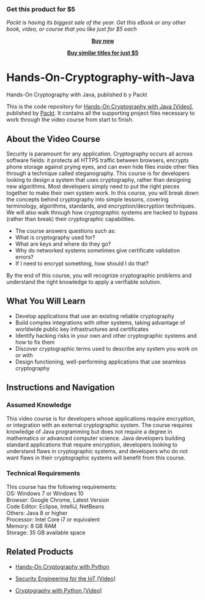 
### Get this product for $5

<i>Packt is having its biggest sale of the year. Get this eBook or any other book, video, or course that you like just for $5 each</i>


<b><p align='center'>[Buy now](https://packt.link/9781838554972)</p></b>


<b><p align='center'>[Buy similar titles for just $5](https://subscription.packtpub.com/search)</p></b>


# Hands-On-Cryptography-with-Java
Hands-On Cryptography with Java, published b y Packt

This is the code repository for [Hands-On Cryptography with Java [Video]](https://www.packtpub.com/application-development/hands-cryptography-java-video), published by [Packt](https://www.packtpub.com/?utm_source=github). It contains all the supporting project files necessary to work through the video course from start to finish.
## About the Video Course
Security is paramount for any application. Cryptography occurs all across software fields: it protects all HTTPS traffic between browsers, encrypts phone storage against prying eyes, and can even hide files inside other files through a technique called steganography. This course is for developers looking to design a system that uses cryptography, rather than designing new algorithms. Most developers simply need to put the right pieces together to make their own system work.
In this course, you will break down the concepts behind cryptography into simple lessons, covering terminology, algorithms, standards, and encryption/decryption techniques. We will also walk through how cryptographic systems are hacked to bypass (rather than break) their cryptographic capabilities. 
<DIV class=book-info-will-learn-text>
<UL>
<LI>The course answers questions such as:
<LI>What is cryptography used for?
<LI>What are keys and where do they go?
<LI>Why do networked systems sometimes give certificate validation errors?
<LI>If I need to encrypt something, how should I do that?
</LI></UL></DIV>
By the end of this course, you will recognize cryptographic problems and understand the right knowledge to apply a verifiable solution.

<H2>What You Will Learn</H2>
<DIV class=book-info-will-learn-text>
<UL>
<LI>Develop applications that use an existing reliable cryptography
<LI>Build complex integrations with other systems, taking advantage of worldwide public key infrastructures and certificates
<LI>Identify hacking risks in your own and other cryptographic systems and how to fix them
<LI>Discover cryptographic terms used to describe any system you work on or with
<LI>Design functioning, well-performing applications that use seamless cryptography
</LI></UL></DIV>

## Instructions and Navigation
### Assumed Knowledge
This video course is for developers whose applications require encryption, or integration with an external cryptographic system. The course requires knowledge of Java programming but does not require a degree in mathematics or advanced computer science.
Java developers building standard applications that require encryption, developers looking to understand flaws in cryptographic systems, and developers who do not want flaws in their cryptographic systems will benefit from this course.
### Technical Requirements
This course has the following requirements:<br/>
OS: Windows 7 or Windows 10<br/>
Browser: Google Chrome, Latest Version<br/>
Code Editor: Eclipse, IntelliJ, NetBeans<br/>
Others: Java 8 or higher<br/>
Processor: Intel Core i7 or equivalent<br/>
Memory: 8 GB RAM<br/>
Storage: 35 GB available space<br/>






## Related Products
* [Hands-On Cryptography with Python](https://www.packtpub.com/networking-and-servers/hands-cryptography-python)

* [Security Engineering for the IoT [Video]](https://www.packtpub.com/networking-and-servers/security-engineering-iot-video)

* [Cryptography with Python [Video]](https://www.packtpub.com/networking-and-servers/cryptography-python-video)
